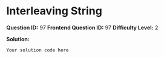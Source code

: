 
  # Interleaving String
  
  **Question ID:** 97
  **Frontend Question ID:** 97
  **Difficulty Level:** 2
  
  **Solution:**  
  ```
  Your solution code here
  ```
    